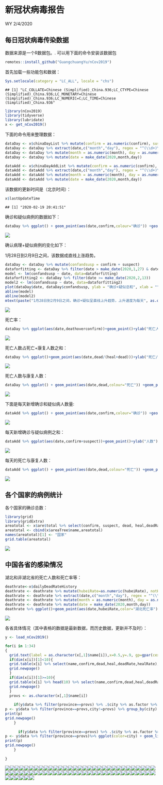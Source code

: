 新冠状病毒报告
================
WY
2/4/2020

## 每日冠状病毒传染数据

数据来源是一个R数据包。. 可以用下面的命令安装该数据包

``` r
remotes::install_github("GuangchuangYu/nCov2019")
```

首先加载一些功能包和数据：

``` r
Sys.setlocale(category = "LC_ALL", locale = "chs")
```

    ## [1] "LC_COLLATE=Chinese (Simplified)_China.936;LC_CTYPE=Chinese (Simplified)_China.936;LC_MONETARY=Chinese (Simplified)_China.936;LC_NUMERIC=C;LC_TIME=Chinese (Simplified)_China.936"

``` r
library(nCov2019)
library(tidyverse)
library(lubridate)
x <- get_nCov2019()
```

下面的命令用来整理数据：

``` r
dataDay <- x$chinaDayList %>% mutate(confirm = as.numeric(confirm), suspect = as.numeric(suspect), dead = as.numeric(dead), heal = as.numeric(heal), deathoverconfirm = dead/confirm)
dataDay <- dataDay %>% extract(date,c("month","day"), regex = "^(\\d+)\\.(\\d+)$",remove = FALSE) 
dataDay <- dataDay %>% mutate(month = as.numeric(month), day = as.numeric(day))
dataDay <- dataDay %>% mutate(date = make_date(2020,month,day))

dataAdd <- x$chinaDayAddList %>% mutate(confirm = as.numeric(confirm), suspect = as.numeric(suspect), dead = as.numeric(dead), heal = as.numeric(heal), deathoverconfirm = dead/confirm)
dataAdd <- dataAdd %>% extract(date,c("month","day"), regex = "^(\\d+)\\.(\\d+)$",remove = FALSE) 
dataAdd <- dataAdd %>% mutate(month = as.numeric(month), day = as.numeric(day))
dataAdd <- dataAdd %>% mutate(date = make_date(2020,month,day))
```

该数据的更新时间是（北京时间）：

``` r
x$lastUpdateTime
```

    ## [1] "2020-02-19 20:41:51"

确诊和疑似病例的数据如下：

``` r
dataDay %>% ggplot() + geom_point(aes(date,confirm,colour="确诊")) +geom_point(aes(date,suspect,color="疑似")) +theme(legend.position="right")+ylab("病例数")+labs(colour="类别")+scale_color_manual(values=c("blue","red"))+xlab("")
```

![](Report_CN_files/figure-gfm/unnamed-chunk-3-1.png)<!-- -->

确认病理+疑似病例的变化如下：

1月28日到2月9日之间，该数据成直线上涨趋势。

``` r
dataDay <- dataDay %>% mutate(confandsusp = confirm + suspect)
dataforfitting <- dataDay %>% filter(date > make_date(2020,1,27) & date < make_date(2020,2,9)) 
model <- lm(confandsusp ~ date, data=dataforfitting)
dataforfitting2 <- dataDay %>% filter(date >= make_date(2020,2,13)) 
model2 <- lm(confandsusp ~ date, data=dataforfitting2)
plot(dataDay$date, dataDay$confandsusp, ylab = "确诊+疑似总和", xlab = "" )
abline(model)
abline(model2)
mtext(paste("1月28日到2月9日之间，确诊+疑似呈直线上升趋势，上升速度为每天", as.character(floor(model$coefficients[2])),"。\n R平方值为 ",round(summary(model)$r.squared, digits=5),".\n","2月13日后, 确诊+疑似病例每天增加",as.character(floor(model2$coefficients[2])), "\n R平方值为", round(summary(model2)$r.squared, digits=5),"."))
```

![](Report_CN_files/figure-gfm/unnamed-chunk-4-1.png)<!-- -->

死亡率：

``` r
dataDay %>% ggplot(aes(date,deathoverconfirm))+geom_point()+ylab("死亡人数/确诊人数")+xlab("")
```

![](Report_CN_files/figure-gfm/unnamed-chunk-5-1.png)<!-- -->

死亡人数占死亡+康复人数之和：

``` r
dataDay %>% ggplot()+geom_point(aes(date,dead/(heal+dead)))+ylab("死亡/(死亡+康复)")+xlab("")
```

![](Report_CN_files/figure-gfm/unnamed-chunk-6-1.png)<!-- -->

死亡人数与康复人数：

``` r
dataDay %>% ggplot() + geom_point(aes(date,dead,colour="死亡")) +geom_point(aes(date,heal,color="康复")) +theme(legend.position="right")+ylab("人数")+labs(colour="类别")+scale_color_manual(values=c("black","red"))+xlab("")
```

![](Report_CN_files/figure-gfm/unnamed-chunk-7-1.png)<!-- -->

下面是每天新增确诊和疑似病人数量:

``` r
dataAdd %>% ggplot() + geom_point(aes(date,confirm,colour="确诊")) +geom_point(aes(date,suspect,color="疑似")) +theme(legend.position="right")+ylab("人数")+labs(colour="类别")+scale_color_manual(values=c("blue","red"))+xlab("")
```

![](Report_CN_files/figure-gfm/unnamed-chunk-8-1.png)<!-- -->

每天新增确诊与疑似病例之和：

``` r
dataAdd %>% ggplot(aes(date,confirm+suspect))+geom_point()+ylab("人数")+xlab("")
```

![](Report_CN_files/figure-gfm/unnamed-chunk-9-1.png)<!-- -->

每天的死亡与康复人数：

``` r
dataAdd %>% ggplot() + geom_point(aes(date,dead,colour="死亡")) +geom_point(aes(date,heal,color="康复")) +theme(legend.position="right")+ylab("Number of cases")+labs(colour="Type")+scale_color_manual(values=c("black","red"))+xlab("")
```

![](Report_CN_files/figure-gfm/unnamed-chunk-10-1.png)<!-- -->

## 各个国家的病例统计

各个国家的确诊总数：

``` r
library(grid)
library(gridExtra)
areatotal <- x$are$total %>% select(confirm, suspect, dead, heal,deadRate,healRate)
areatotal <- cbind(x$areaTree$name,areatotal)
names(areatotal)[1] <- "国家"
grid.table(areatotal)
```

![](Report_CN_files/figure-gfm/unnamed-chunk-11-1.png)<!-- -->

## 中国各省的感染情况

湖北和非湖北省的死亡人数和死亡率等：

``` r
deathrate<-x$dailyDeadRateHistory
deathrate <- deathrate %>% mutate(hubeiRate=as.numeric(hubeiRate), notHubeiRate=as.numeric(notHubeiRate), countryRate=as.numeric(countryRate))
deathrate <- deathrate %>% extract(date,c("month","day"), regex = "^(\\d+)\\.(\\d+)$",remove = FALSE) 
deathrate <- deathrate %>% mutate(month = as.numeric(month), day = as.numeric(day))
deathrate <- deathrate %>% mutate(date = make_date(2020,month,day))
deathrate %>% ggplot()+geom_point(aes(date,hubeiRate,color="湖北死亡率"))+geom_point(aes(date,notHubeiRate,color="非湖北死亡率"))+geom_point(aes(date,countryRate,color="中国总死亡率"))+ ylab("百分比(%)")+xlab("")
```

![](Report_CN_files/figure-gfm/unnamed-chunk-12-1.png)<!-- -->

各省具体情况（其中表格的数据是最新数据，而历史数据，更新并不及时）：

``` r
y <- load_nCov2019()
```

``` r
for(i in 1:34)
{
  grid.text(label = as.character(x[,1]$name[i]),x=0.5,y=.9, gp=gpar(cex=2))
  if(dim(x[i])[1]<10){
  grid.table(x[i] %>% select(name,confirm,dead,heal,deadRate,healRate),vp=viewport(x=0.5,y=.5,width=1,height=1))
  grid.newpage()
  }
  if(dim(x[i])[1]>=10){
  grid.table(x[i] %>% head(10) %>% select(name,confirm,dead,heal,deadRate,healRate),vp=viewport(x=0.5,y=.5,width=1,height=1))
  grid.newpage()
  }
  provs <- as.character(x[,1]$name[i])
  
    if(y$data %>% filter(province==provs) %>% .$city %>% as.factor %>% levels %>% length != 1){
p <- y$data %>% filter(province==provs,city!=provs) %>% group_by(city) %>% ggplot(color=city) + geom_line(aes(time,confirmed,color=city))+geom_point(aes(time,confirmed,color=city))+ylab(paste(provs," 确诊人数"))+xlab("")
print(p)
grid.newpage()
    }
  
      if(y$data %>% filter(province==provs) %>% .$city %>% as.factor %>% levels %>% length == 1){
p <- y$data %>% filter(province==provs)%>% ggplot(color=city) + geom_line(aes(time,confirmed,color=city))+geom_point(aes(time,confirmed,color=city))+ylab(paste(provs," 确诊人数"))+xlab("")
print(p)
grid.newpage()
    }
  
}
```

![](Report_CN_files/figure-gfm/unnamed-chunk-14-1.png)<!-- -->![](Report_CN_files/figure-gfm/unnamed-chunk-14-2.png)<!-- -->![](Report_CN_files/figure-gfm/unnamed-chunk-14-3.png)<!-- -->![](Report_CN_files/figure-gfm/unnamed-chunk-14-4.png)<!-- -->![](Report_CN_files/figure-gfm/unnamed-chunk-14-5.png)<!-- -->![](Report_CN_files/figure-gfm/unnamed-chunk-14-6.png)<!-- -->![](Report_CN_files/figure-gfm/unnamed-chunk-14-7.png)<!-- -->![](Report_CN_files/figure-gfm/unnamed-chunk-14-8.png)<!-- -->![](Report_CN_files/figure-gfm/unnamed-chunk-14-9.png)<!-- -->![](Report_CN_files/figure-gfm/unnamed-chunk-14-10.png)<!-- -->![](Report_CN_files/figure-gfm/unnamed-chunk-14-11.png)<!-- -->![](Report_CN_files/figure-gfm/unnamed-chunk-14-12.png)<!-- -->![](Report_CN_files/figure-gfm/unnamed-chunk-14-13.png)<!-- -->![](Report_CN_files/figure-gfm/unnamed-chunk-14-14.png)<!-- -->![](Report_CN_files/figure-gfm/unnamed-chunk-14-15.png)<!-- -->![](Report_CN_files/figure-gfm/unnamed-chunk-14-16.png)<!-- -->![](Report_CN_files/figure-gfm/unnamed-chunk-14-17.png)<!-- -->![](Report_CN_files/figure-gfm/unnamed-chunk-14-18.png)<!-- -->![](Report_CN_files/figure-gfm/unnamed-chunk-14-19.png)<!-- -->![](Report_CN_files/figure-gfm/unnamed-chunk-14-20.png)<!-- -->![](Report_CN_files/figure-gfm/unnamed-chunk-14-21.png)<!-- -->![](Report_CN_files/figure-gfm/unnamed-chunk-14-22.png)<!-- -->![](Report_CN_files/figure-gfm/unnamed-chunk-14-23.png)<!-- -->![](Report_CN_files/figure-gfm/unnamed-chunk-14-24.png)<!-- -->![](Report_CN_files/figure-gfm/unnamed-chunk-14-25.png)<!-- -->![](Report_CN_files/figure-gfm/unnamed-chunk-14-26.png)<!-- -->![](Report_CN_files/figure-gfm/unnamed-chunk-14-27.png)<!-- -->![](Report_CN_files/figure-gfm/unnamed-chunk-14-28.png)<!-- -->![](Report_CN_files/figure-gfm/unnamed-chunk-14-29.png)<!-- -->![](Report_CN_files/figure-gfm/unnamed-chunk-14-30.png)<!-- -->![](Report_CN_files/figure-gfm/unnamed-chunk-14-31.png)<!-- -->![](Report_CN_files/figure-gfm/unnamed-chunk-14-32.png)<!-- -->![](Report_CN_files/figure-gfm/unnamed-chunk-14-33.png)<!-- -->![](Report_CN_files/figure-gfm/unnamed-chunk-14-34.png)<!-- -->![](Report_CN_files/figure-gfm/unnamed-chunk-14-35.png)<!-- -->![](Report_CN_files/figure-gfm/unnamed-chunk-14-36.png)<!-- -->![](Report_CN_files/figure-gfm/unnamed-chunk-14-37.png)<!-- -->![](Report_CN_files/figure-gfm/unnamed-chunk-14-38.png)<!-- -->![](Report_CN_files/figure-gfm/unnamed-chunk-14-39.png)<!-- -->![](Report_CN_files/figure-gfm/unnamed-chunk-14-40.png)<!-- -->![](Report_CN_files/figure-gfm/unnamed-chunk-14-41.png)<!-- -->![](Report_CN_files/figure-gfm/unnamed-chunk-14-42.png)<!-- -->![](Report_CN_files/figure-gfm/unnamed-chunk-14-43.png)<!-- -->![](Report_CN_files/figure-gfm/unnamed-chunk-14-44.png)<!-- -->![](Report_CN_files/figure-gfm/unnamed-chunk-14-45.png)<!-- -->![](Report_CN_files/figure-gfm/unnamed-chunk-14-46.png)<!-- -->![](Report_CN_files/figure-gfm/unnamed-chunk-14-47.png)<!-- -->![](Report_CN_files/figure-gfm/unnamed-chunk-14-48.png)<!-- -->![](Report_CN_files/figure-gfm/unnamed-chunk-14-49.png)<!-- -->![](Report_CN_files/figure-gfm/unnamed-chunk-14-50.png)<!-- -->![](Report_CN_files/figure-gfm/unnamed-chunk-14-51.png)<!-- -->![](Report_CN_files/figure-gfm/unnamed-chunk-14-52.png)<!-- -->![](Report_CN_files/figure-gfm/unnamed-chunk-14-53.png)<!-- -->![](Report_CN_files/figure-gfm/unnamed-chunk-14-54.png)<!-- -->![](Report_CN_files/figure-gfm/unnamed-chunk-14-55.png)<!-- -->![](Report_CN_files/figure-gfm/unnamed-chunk-14-56.png)<!-- -->![](Report_CN_files/figure-gfm/unnamed-chunk-14-57.png)<!-- -->![](Report_CN_files/figure-gfm/unnamed-chunk-14-58.png)<!-- -->![](Report_CN_files/figure-gfm/unnamed-chunk-14-59.png)<!-- -->![](Report_CN_files/figure-gfm/unnamed-chunk-14-60.png)<!-- -->![](Report_CN_files/figure-gfm/unnamed-chunk-14-61.png)<!-- -->![](Report_CN_files/figure-gfm/unnamed-chunk-14-62.png)<!-- -->![](Report_CN_files/figure-gfm/unnamed-chunk-14-63.png)<!-- -->![](Report_CN_files/figure-gfm/unnamed-chunk-14-64.png)<!-- -->![](Report_CN_files/figure-gfm/unnamed-chunk-14-65.png)<!-- -->![](Report_CN_files/figure-gfm/unnamed-chunk-14-66.png)<!-- -->![](Report_CN_files/figure-gfm/unnamed-chunk-14-67.png)<!-- -->![](Report_CN_files/figure-gfm/unnamed-chunk-14-68.png)<!-- -->

